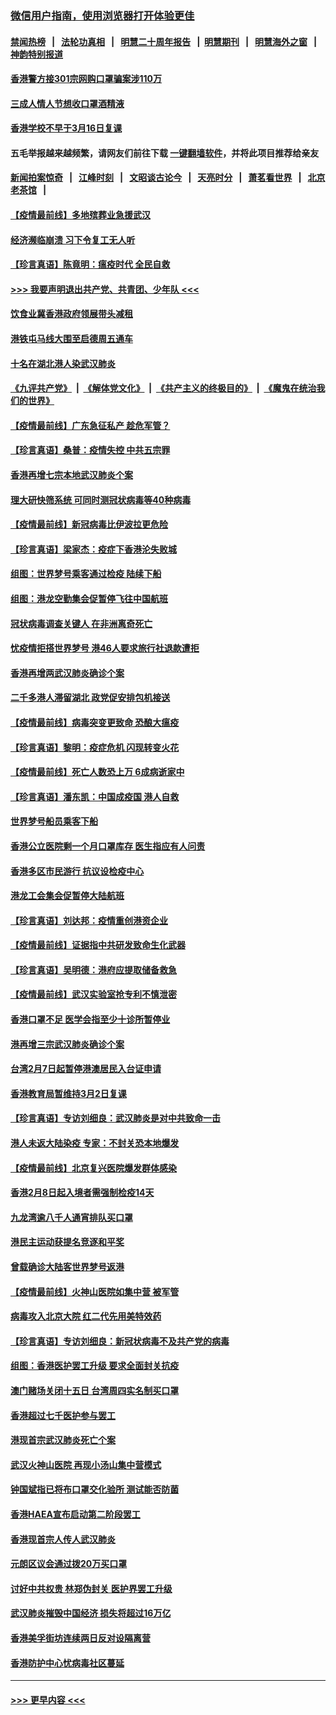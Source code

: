 ### [微信用户指南，使用浏览器打开体验更佳](https://github.com/gfw-breaker/banned-news1/blob/master/indexes/wechat-guide.md?t=0)
#### [禁闻热榜](热点新闻.md?t=0)  &nbsp;&nbsp;|&nbsp;&nbsp; [法轮功真相](https://github.com/gfw-breaker/truth/blob/master/README.md?t=0) &nbsp;&nbsp;|&nbsp;&nbsp; [明慧二十周年报告](https://github.com/gfw-breaker/mh-reports/blob/master/README.md?t=0) &nbsp;&nbsp;|&nbsp;&nbsp;[明慧期刊](https://github.com/gfw-breaker/mh-qikan) &nbsp;&nbsp;|&nbsp;&nbsp; [明慧海外之窗](https://github.com/gfw-breaker/mh-news/blob/master/README.md?t=0) &nbsp;&nbsp;|&nbsp;&nbsp; [神韵特别报道](https://github.com/gfw-breaker/mh-news/blob/master/shenyun.md?t=0)
#### [香港警方接301宗网购口罩骗案涉110万](../pages/nsc415/n11867572.md?t=02141322) 
#### [三成人情人节想收口罩酒精液](../pages/nsc415/n11867523.md?t=02141322) 
#### [香港学校不早于3月16日复课](../pages/nsc415/n11867498.md?t=02141322) 
#### 五毛举报越来越频繁，请网友们前往下载 [一键翻墙软件](https://github.com/gfw-breaker/ssr-accounts)，并将此项目推荐给亲友
#### [新闻拍案惊奇](https://github.com/gfw-breaker/banned-news1/blob/master/pages/link4.md) &nbsp;&nbsp;|&nbsp;&nbsp; [江峰时刻](https://github.com/gfw-breaker/banned-news1/blob/master/pages/link4.md) &nbsp;&nbsp;|&nbsp;&nbsp; [文昭谈古论今](https://github.com/gfw-breaker/banned-news1/blob/master/pages/link4.md) &nbsp;&nbsp;|&nbsp;&nbsp; [天亮时分](https://github.com/gfw-breaker/banned-news1/blob/master/pages/link4.md) &nbsp;&nbsp;|&nbsp;&nbsp; [萧茗看世界](https://github.com/gfw-breaker/banned-news1/blob/master/pages/link4.md) &nbsp;&nbsp;|&nbsp;&nbsp; [北京老茶馆](https://github.com/gfw-breaker/banned-news1/blob/master/pages/link4.md) &nbsp;&nbsp;|&nbsp;&nbsp; 
#### [【疫情最前线】多地殡葬业急援武汉](../pages/nsc415/n11866914.md?t=02141322) 
#### [经济濒临崩溃 习下令复工无人听](../pages/nsc415/n11867269.md?t=02141322) 
#### [【珍言真语】陈竟明：瘟疫时代 全民自救](../pages/nsc415/n11866765.md?t=02141322) 
#### [>>> 我要声明退出共产党、共青团、少年队 <<<](https://github.com/begood0513/goodnews/blob/master/quit/letter.md) 
#### [饮食业冀香港政府领展带头减租](../pages/nsc415/n11864876.md?t=02141322) 
#### [港铁屯马线大围至启德周五通车](../pages/nsc415/n11864842.md?t=02141322) 
#### [十名在湖北港人染武汉肺炎](../pages/nsc415/n11864807.md?t=02141322) 
#### [《九评共产党》](https://github.com/begood0513/9ping.md/blob/master/README.md) &nbsp;|&nbsp; [《解体党文化》](../../../../jtdwh.md/blob/master/README.md)  &nbsp;|&nbsp; [《共产主义的终极目的》](../../../../gczydzjmd.md/blob/master/README.md) &nbsp;|&nbsp; [《魔鬼在统治我们的世界》](../../../../mgztzwmdsj.md/blob/master/README.md) 
#### [【疫情最前线】广东急征私产 趁危军管？](../pages/nsc415/n11864205.md?t=02141322) 
#### [【珍言真语】桑普：疫情失控 中共五宗罪](../pages/nsc415/n11864157.md?t=02141322) 
#### [香港再增七宗本地武汉肺炎个案](../pages/nsc415/n11862405.md?t=02141322) 
#### [理大研快筛系统 可同时测冠状病毒等40种病毒](../pages/nsc415/n11862376.md?t=02141322) 
#### [【疫情最前线】新冠病毒比伊波拉更危险](../pages/nsc415/n11862199.md?t=02141322) 
#### [【珍言真语】梁家杰：疫症下香港沦失败城](../pages/nsc415/n11861588.md?t=02141322) 
#### [组图：世界梦号乘客通过检疫 陆续下船](../pages/nsc415/n11858302.md?t=02141322) 
#### [组图：港龙空勤集会促暂停飞往中国航班](../pages/nsc415/n11858190.md?t=02141322) 
#### [冠状病毒调查关键人 在非洲离奇死亡](../pages/nsc415/n11859798.md?t=02141322) 
#### [忧疫情拒搭世界梦号 港46人要求旅行社退款遭拒](../pages/nsc415/n11859849.md?t=02141322) 
#### [香港再增两武汉肺炎确诊个案](../pages/nsc415/n11859833.md?t=02141322) 
#### [二千多港人滞留湖北 政党促安排包机接送](../pages/nsc415/n11859831.md?t=02141322) 
#### [【疫情最前线】病毒突变更致命 恐酿大瘟疫](../pages/nsc415/n11859604.md?t=02141322) 
#### [【珍言真语】黎明：疫症危机 闪现转变火花](../pages/nsc415/n11859199.md?t=02141322) 
#### [【疫情最前线】死亡人数恐上万 6成病逝家中](../pages/nsc415/n11856687.md?t=02141322) 
#### [【珍言真语】潘东凯：中国成疫国 港人自救](../pages/nsc415/n11856962.md?t=02141322) 
#### [世界梦号船员乘客下船](../pages/nsc415/n11856883.md?t=02141322) 
#### [香港公立医院剩一个月口罩库存 医生指应有人问责](../pages/nsc415/n11856875.md?t=02141322) 
#### [香港多区市民游行 抗议设检疫中心](../pages/nsc415/n11856866.md?t=02141322) 
#### [港龙工会集会促暂停大陆航班](../pages/nsc415/n11856840.md?t=02141322) 
#### [【珍言真语】刘达邦：疫情重创港资企业](../pages/nsc415/n11854274.md?t=02141322) 
#### [【疫情最前线】证据指中共研发致命生化武器](../pages/nsc415/n11853087.md?t=02141322) 
#### [【珍言真语】吴明德：港府应提取储备救急](../pages/nsc415/n11852734.md?t=02141322) 
#### [【疫情最前线】武汉实验室抢专利不慎泄密](../pages/nsc415/n11850310.md?t=02141322) 
#### [香港口罩不足 医学会指至少十诊所暂停业](../pages/nsc415/n11850301.md?t=02141322) 
#### [港再增三宗武汉肺炎确诊个案](../pages/nsc415/n11850328.md?t=02141322) 
#### [台湾2月7日起暂停港澳居民入台证申请](../pages/nsc415/n11850304.md?t=02141322) 
#### [香港教育局暂维持3月2日复课](../pages/nsc415/n11850260.md?t=02141322) 
#### [【珍言真语】专访刘细良：武汉肺炎是对中共致命一击](../pages/nsc415/n11849934.md?t=02141322) 
#### [港人未返大陆染疫 专家：不封关恐本地爆发](../pages/nsc415/n11848021.md?t=02141322) 
#### [【疫情最前线】北京复兴医院爆发群体感染](../pages/nsc415/n11847626.md?t=02141322) 
#### [香港2月8日起入境者需强制检疫14天](../pages/nsc415/n11847658.md?t=02141322) 
#### [九龙湾逾八千人通宵排队买口罩](../pages/nsc415/n11847647.md?t=02141322) 
#### [港民主运动获提名竞逐和平奖](../pages/nsc415/n11847633.md?t=02141322) 
#### [曾载确诊大陆客世界梦号返港](../pages/nsc415/n11847608.md?t=02141322) 
#### [【疫情最前线】火神山医院如集中营 被军管](../pages/nsc415/n11847524.md?t=02141322) 
#### [病毒攻入北京大院 红二代先用美特效药](../pages/nsc415/n11847427.md?t=02141322) 
#### [【珍言真语】专访刘细良：新冠状病毒不及共产党的病毒](../pages/nsc415/n11847164.md?t=02141322) 
#### [组图：香港医护罢工升级 要求全面封关抗疫](../pages/nsc415/n11844107.md?t=02141322) 
#### [澳门赌场关闭十五日 台湾周四实名制买口罩](../pages/nsc415/n11845083.md?t=02141322) 
#### [香港超过七千医护参与罢工](../pages/nsc415/n11845051.md?t=02141322) 
#### [港现首宗武汉肺炎死亡个案](../pages/nsc415/n11844998.md?t=02141322) 
#### [武汉火神山医院 再现小汤山集中营模式](../pages/nsc415/n11844763.md?t=02141322) 
#### [钟国斌指已将布口罩交化验所 测试能否防菌](../pages/nsc415/n11842783.md?t=02141322) 
#### [香港HAEA宣布启动第二阶段罢工](../pages/nsc415/n11842723.md?t=02141322) 
#### [香港现首宗人传人武汉肺炎](../pages/nsc415/n11842766.md?t=02141322) 
#### [元朗区议会通过拨20万买口罩](../pages/nsc415/n11842754.md?t=02141322) 
#### [讨好中共权贵 林郑伪封关 医护界罢工升级](../pages/nsc415/n11842359.md?t=02141322) 
#### [武汉肺炎摧毁中国经济 损失将超过16万亿](../pages/nsc415/n11839723.md?t=02141322) 
#### [香港美孚街坊连续两日反对设隔离营](../pages/nsc415/n11839962.md?t=02141322) 
#### [香港防护中心忧病毒社区蔓延](../pages/nsc415/n11839933.md?t=02141322) 

----
#### [ >>> 更早内容 <<< ](../indexes/nsc415-earlier.md)
